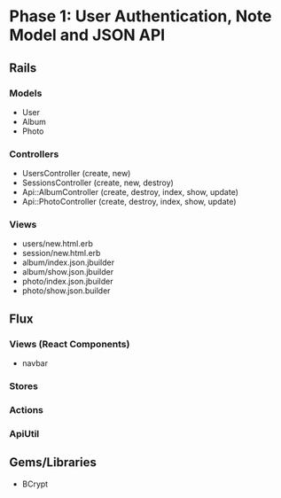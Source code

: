 # Phase 1: User Authentication, Note Model and JSON API

## Rails
### Models
* User
* Album
* Photo


### Controllers
* UsersController (create, new)
* SessionsController (create, new, destroy)
* Api::AlbumController (create, destroy, index, show, update)
* Api::PhotoController (create, destroy, index, show, update)

### Views
* users/new.html.erb
* session/new.html.erb
* album/index.json.jbuilder
* album/show.json.jbuilder
* photo/index.json.jbuilder
* photo/show.json.builder

## Flux
### Views (React Components)
* navbar

### Stores

### Actions

### ApiUtil

## Gems/Libraries
* BCrypt
